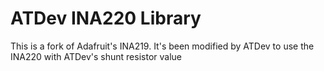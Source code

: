 <!-- # Adafruit INA219 Library [![Build Status](https://github.com/adafruit/Adafruit_INA219/workflows/Arduino%20Library%20CI/badge.svg)](https://github.com/adafruit/Adafruit_INA219/actions)[![Documentation](https://github.com/adafruit/ci-arduino/blob/master/assets/doxygen_badge.svg)](http://adafruit.github.io/Adafruit_INA219/html/index.html)

<a href="https://www.adafruit.com/products/904"><img src="assets/board.jpg" width="500px" /></a>

This is a library for the Adafruit INA219 high side DC current sensor boards:
  * https://www.adafruit.com/products/904
  * https://www.adafruit.com/product/3650
 
Check out the links above for our tutorials and wiring diagrams. This chip uses I2C to communicate.

To install, use the Arduino Library Manager and search for 'Adafruit INA219' and install the library.

Adafruit invests time and resources providing this open source code, please support Adafruit and open-source hardware by purchasing products from Adafruit!

Written by Ktown for Adafruit Industries.
MIT license, all text above must be included in any redistribution -->

# ATDev INA220 Library

This is a fork of Adafruit's INA219. It's been modified by ATDev to use the INA220 with ATDev's shunt resistor value
